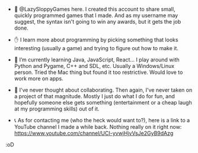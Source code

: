 - 🍄 @LazySloppyGames here. I created this account to share small, quickly programmed games that I made. And as my username may suggest, the syntax isn't going to win any awards, but it gets the job done.

- ✋ I learn more about programming by picking something that looks interesting (usually a game) and trying to figure out how to make it.

- 🧠 I’m currently learning Java, JavaScript, React... I play around with Python and Pygame, C++ and SDL, etc. Usually a Windows/Linux person. Tried the Mac thing but found it too restrictive. Would love to work more on apps.

- 🤝 I've never thought about collaborating. Then again, I've never taken on a project of that magnitude. Mostly I just do what I do for fun, and hopefully someone else gets something (entertainment or a cheap laugh at my programming skills) out of it.

- 📞 As for contacting me (who the heck would want to?), here is a link to a YouTube channel I made a while back. Nothing really on it right now: https://www.youtube.com/channel/UCI-yvwjHjvVsJe2GyB9dAzg

:oD

<!---
LazySloppyGames/LazySloppyGames is a ✨ special ✨ repository because its `README.md` (this file) appears on your GitHub profile.
You can click the Preview link to take a look at your changes.
--->
